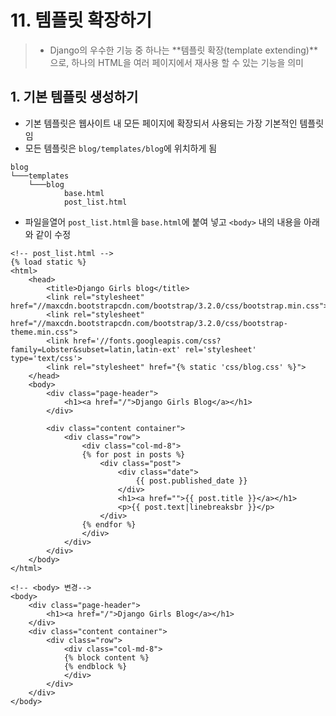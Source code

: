 # 11. 템플릿 확장하기

> - Django의 우수한 기능 중 하나는 **템플릿 확장(template extending)**으로, 하나의 HTML을 여러 페이지에서 재사용 할 수 있는 기능을 의미

## 1. 기본 템플릿 생성하기

- 기본 템플릿은 웹사이트 내 모든 페이지에 확장되서 사용되는 가장 기본적인 템플릿임
- 모든 템플릿은 `blog/templates/blog`에 위치하게 됨
```
blog
└───templates
    └───blog
            base.html
            post_list.html
```
- 파일을열어 `post_list.html`을 `base.html`에 붙여 넣고 `<body>` 내의 내용을 아래와 같이 수정
```django
<!-- post_list.html -->
{% load static %}
<html>
    <head>
        <title>Django Girls blog</title>
        <link rel="stylesheet" href="//maxcdn.bootstrapcdn.com/bootstrap/3.2.0/css/bootstrap.min.css">
        <link rel="stylesheet" href="//maxcdn.bootstrapcdn.com/bootstrap/3.2.0/css/bootstrap-theme.min.css">
        <link href='//fonts.googleapis.com/css?family=Lobster&subset=latin,latin-ext' rel='stylesheet' type='text/css'>
        <link rel="stylesheet" href="{% static 'css/blog.css' %}">
    </head>
    <body>
        <div class="page-header">
            <h1><a href="/">Django Girls Blog</a></h1>
        </div>

        <div class="content container">
            <div class="row">
                <div class="col-md-8">
                {% for post in posts %}
                    <div class="post">
                        <div class="date">
                            {{ post.published_date }}
                        </div>
                        <h1><a href="">{{ post.title }}</a></h1>
                        <p>{{ post.text|linebreaksbr }}</p>
                    </div>
                {% endfor %}
                </div>
            </div>
        </div>
    </body>
</html>
```
```django
<!-- <body> 변경-->
<body>
    <div class="page-header">
        <h1><a href="/">Django Girls Blog</a></h1>
    </div>
    <div class="content container">
        <div class="row">
            <div class="col-md-8">
            {% block content %}
            {% endblock %}
            </div>
        </div>
    </div>
</body>
```